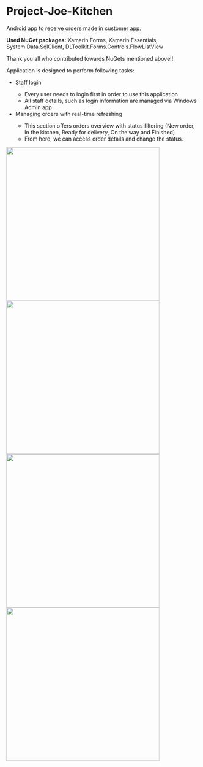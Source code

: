 # Project-Joe-Kitchen
Android app to receive orders made in customer app.
<p>
<p><b> Used NuGet packages:</b> Xamarin.Forms, Xamarin.Essentials, System.Data.SqlClient, DLToolkit.Forms.Controls.FlowListView</p>
<p>
<p> Thank you all who contributed towards NuGets mentioned above!!</p>
<p>
Application is designed to perform following tasks:
<ul>
<li> Staff login </li>
  <ul>
    <li> Every user needs to login first in order to use this application</li>
    <li> All staff details, such as login information are managed via Windows Admin app</li>
  </ul>
<li> Managing orders with real-time refreshing</li>
  
  <ul>
    <li> This section offers orders overview with status filtering (New order, In the kitchen, Ready for delivery, On the way and Finished)</li>
    <li> From here, we can access order details and change the status.</li>
  </ul>
</ul>


<div class="row">
<img src="http://lukasslivka.com/images/klogin.png" width=400>
<img src="http://lukasslivka.com/images/korder.png" width=400>
<img src="http://lukasslivka.com/images/korders.png" width=400>
<img src="http://lukasslivka.com/images/kminutes.png" width=400>
</div>
